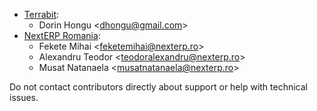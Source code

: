   - [Terrabit](https://www.terrabit.ro):
      - Dorin Hongu \<<dhongu@gmail.com>\>
  - [NextERP Romania](https://www.nexterp.ro):
      - Fekete Mihai \<<feketemihai@nexterp.ro>\>
      - Alexandru Teodor \<<teodoralexandru@nexterp.ro>\>
      - Musat Natanaela \<<musatnatanaela@nexterp.ro>\>

Do not contact contributors directly about support or help with
technical issues.
